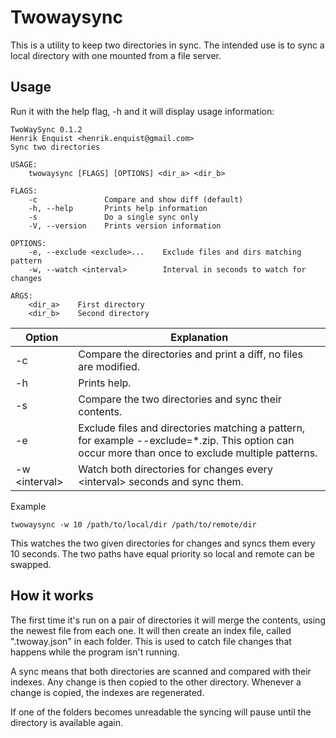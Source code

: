 # Twowaysync

This is a utility to keep two directories in sync. The intended use is to sync a local directory with one mounted from a file server.

## Usage

Run it with the help flag, -h and it will display usage information:
```
TwoWaySync 0.1.2
Henrik Enquist <henrik.enquist@gmail.com>
Sync two directories

USAGE:
    twowaysync [FLAGS] [OPTIONS] <dir_a> <dir_b>

FLAGS:
    -c               Compare and show diff (default)
    -h, --help       Prints help information
    -s               Do a single sync only
    -V, --version    Prints version information

OPTIONS:
    -e, --exclude <exclude>...    Exclude files and dirs matching pattern
    -w, --watch <interval>        Interval in seconds to watch for changes

ARGS:
    <dir_a>    First directory
    <dir_b>    Second directory
```

Option | Explanation
--- | ---
-c | Compare the directories and print a diff, no files are modified.
-h | Prints help.
-s | Compare the two directories and sync their contents.
-e | Exclude files and directories matching a pattern, for example --exclude=*.zip. This option can occur more than once to exclude multiple patterns. 
-w \<interval\> | Watch both directories for changes every \<interval\> seconds and sync them.


Example 

```
twowaysync -w 10 /path/to/local/dir /path/to/remote/dir 
```

This watches the two given directories for changes and syncs them every 10 seconds. The two paths have equal priority so local and remote can be swapped. 


## How it works

The first time it's run on a pair of directories it will merge the contents, using the newest file from each one. It will then create an index file, called ".twoway.json" in each folder. This is used to catch file changes that happens while the program isn't running.

A sync means that both directories are scanned and compared with their indexes. Any change is then copied to the other directory. Whenever a change is copied, the indexes are regenerated.

If one of the folders becomes unreadable the syncing will pause until the directory is available again.
